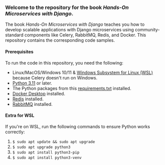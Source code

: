 ### Welcome to the repository for the book *Hands-On Microservices with Django*.
The book *Hands-On Microservices with Django* teaches you how to develop scalable applications with Django microservices using community-standard components like Celery, RabbitMQ, Redis, and Docker. This repository contains the corresponding code samples.

#### Prerequisites
To run the code in this repository, you need the following:
- Linux/MacOS/Windows 10/11 & [Windows Subsystem for Linux (WSL)](https://learn.microsoft.com/en-us/windows/wsl/install) because Celery doesn't run on Windows.
- [Python 3.11](https://www.python.org/downloads/) or later.
- The Python packages from this [requirements.txt](https://github.com/PacktPublishing/Hands-on-Microservices-with-Django/blob/main/ch8/subscription_celery/requirements.txt) installed.
- [Docker Desktop](https://www.docker.com/products/docker-desktop/) installed.
- [Redis](https://redis.io/docs/install/install-stack/docker/) installed.
- [RabbitMQ](https://www.rabbitmq.com/docs/download) installed.

#### Extra for WSL
If you're on WSL, run the following commands to ensure Python works correctly:  
1. `$ sudo apt update && sudo apt upgrade`  
1. `$ sudo apt upgrade python3`  
1. `$ sudo apt install python3-pip`  
1. `$ sudo apt install python3-venv`  
